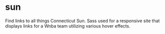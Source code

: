 # sun
Find links to all things Connecticut Sun.
Sass used for a responsive site that displays links for a Wnba team utilizing various hover effects.
